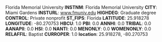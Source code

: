 
Florida Memorial University
**INSTNM**: Florida Memorial University 
**CITY**: Miami Gardens 
**INSTURL**: www.fmuniv.edu 
**HIGHDEG**: Graduate degree 
**CONTROL**: Private nonprofit 
**ST_FIPS**: Florida 
**LATITUDE**: 25.918278 
**LONGITUDE**: -80.270753 
**HBCU**: 1.0 
**PBI**: 0.0 
**ANNHI**: 0.0 
**TRIBAL**: 0.0 
**AANAPII**: 0.0 
**HSI**: 0.0 
**NANTI**: 0.0 
**MENONLY**: 0.0 
**WOMENONLY**: 0.0 
**RELAFFIL**: Baptist 
**CURROPER**: 1.0 
**location**: 25.918278, -80.270753 